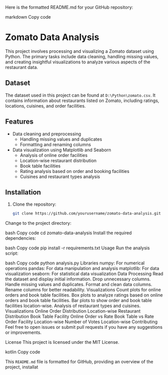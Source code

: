 Here is the formatted README.md for your GitHub repository:

markdown
Copy code
# Zomato Data Analysis

This project involves processing and visualizing a Zomato dataset using Python. The primary tasks include data cleaning, handling missing values, and creating insightful visualizations to analyze various aspects of the restaurant data.

## Dataset

The dataset used in this project can be found at `D:\Python\zomato.csv`. It contains information about restaurants listed on Zomato, including ratings, locations, cuisines, and order facilities.

## Features

- Data cleaning and preprocessing
  - Handling missing values and duplicates
  - Formatting and renaming columns
- Data visualization using Matplotlib and Seaborn
  - Analysis of online order facilities
  - Location-wise restaurant distribution
  - Book table facilities
  - Rating analysis based on order and booking facilities
  - Cuisines and restaurant types analysis

## Installation

1. Clone the repository:
   ```bash
   git clone https://github.com/yourusername/zomato-data-analysis.git
Change to the project directory:

bash
Copy code
cd zomato-data-analysis
Install the required dependencies:

bash
Copy code
pip install -r requirements.txt
Usage
Run the analysis script:

bash
Copy code
python analysis.py
Libraries
numpy: For numerical operations
pandas: For data manipulation and analysis
matplotlib: For data visualization
seaborn: For statistical data visualization
Data Processing
Read the dataset and display initial information.
Drop unnecessary columns.
Handle missing values and duplicates.
Format and clean data columns.
Rename columns for better readability.
Visualizations
Count plots for online orders and book table facilities.
Box plots to analyze ratings based on online orders and book table facilities.
Bar plots to show order and book table facilities location-wise.
Analysis of restaurant types and cuisines.
Visualizations
Online Order Distribution
Location-wise Restaurant Distribution
Book Table Facility
Online Order vs Rate
Book Table vs Rate
Order Facility Location-wise
Number of Votes Location-wise
Contributing
Feel free to open issues or submit pull requests if you have any suggestions or improvements.

License
This project is licensed under the MIT License.

kotlin
Copy code

This `README.md` file is formatted for GitHub, providing an overview of the project, installat
